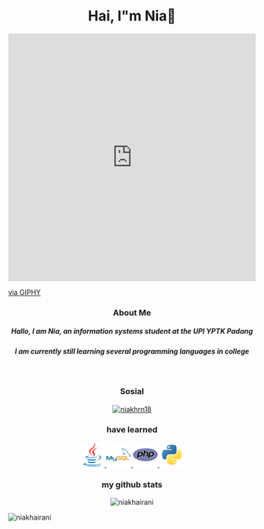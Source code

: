 <h1 align="center">Hai, I"m Nia👋</h1>

<div style="width:100%;height:0;padding-bottom:100%;position:relative;"><iframe src="https://giphy.com/embed/aIJDrOomj81MQZz2uO" width="100%" height="100%" style="position:absolute" frameBorder="0" class="giphy-embed" allowFullScreen></iframe></div><p><a href="https://giphy.com/stickers/ArkusNexus-palmar22-viajemind-thesandboxmind-aIJDrOomj81MQZz2uO">via GIPHY</a></p>

<h3 align="center">About Me</h3>
<h5 align="center">Hallo, I am Nia, an information systems student at the UPI YPTK Padang</h5>
<h5 align="center">I am currently still learning several programming languages in college</h5>
<br>
<h3 align="center">Sosial</h3>
<p align="center">
<a href="https://instagram.com/niakhrn18" target="blank"><img align="center" src="https://raw.githubusercontent.com/rahuldkjain/github-profile-readme-generator/master/src/images/icons/Social/instagram.svg" alt="niakhrn18" height="30" width="40" /></a>
</p>

<h3 align="center">have learned</h3>
<p align="center"> <a href="https://www.java.com" target="_blank" rel="noreferrer"> 
  <img src="https://raw.githubusercontent.com/devicons/devicon/master/icons/java/java-original.svg" alt="java" width="50" height="50"/> </a> <a href="https://www.mysql.com/" target="_blank" rel="noreferrer"> 
    <img src="https://raw.githubusercontent.com/devicons/devicon/master/icons/mysql/mysql-original-wordmark.svg" alt="mysql" width="50" height="50"/> </a> <a href="https://www.php.net" target="_blank" rel="noreferrer"> 
      <img src="https://raw.githubusercontent.com/devicons/devicon/master/icons/php/php-original.svg" alt="php" width="50" height="50"/> </a> <a href="https://www.python.org" target="_blank" rel="noreferrer"> <img src="https://raw.githubusercontent.com/devicons/devicon/master/icons/python/python-original.svg" alt="python" width="50" height="50"/> </a> </p>

<h3 align="center">my github stats</h3>
<p align="center"> <img src="https://github-readme-stats.vercel.app/api?username=niakhairani&show_icons=true&theme=gotham" alt="niakhairani" />
<p align="left"> <img src="https://komarev.com/ghpvc/?username=niakhairani&label=Profile%20views&color=0e75b6&style=flat" alt="niakhairani" /> </p>








